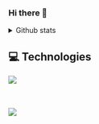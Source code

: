### Hi there 👋

<details>
 <summary>Github stats</summary>

| <img align="center" src="https://github-readme-stats.vercel.app/api?username=maciekt07&show_icons=true&theme=tokyonight" alt="Anurag's github stats" /> |<img align="center" src="https://github-readme-stats.vercel.app/api/top-langs/?username=maciekt07&layout=compact&theme=tokyonight&langs_count=4" />|
| ------------- | ------------- |
  
</details>

## 💻 Technologies

 <a href="https://skillicons.dev">
    <img src="https://skillicons.dev/icons?i=js,ts,react,vite,git,github,css,sass,styledcomponents,materialui,supabase,vscode,figma,blender&perline=7" />
  </a>

<br/><br/>
<a href="https://www.buymeacoffee.com/maciekt07" target="_blank">
 <img src="https://img.buymeacoffee.com/button-api/?text=Buy me a coffee&emoji=&slug=maciekt07&button_colour=1a1b27&font_colour=ffffff&font_family=Lato&outline_colour=ffffff&coffee_colour=FFDD00"></a>
</a>
